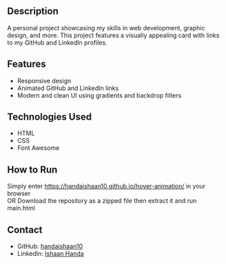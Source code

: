 ## Description
A personal project showcasing my skills in web development, graphic design, and more. This project features a visually appealing card with links to my GitHub and LinkedIn profiles.

## Features
- Responsive design
- Animated GitHub and LinkedIn links
- Modern and clean UI using gradients and backdrop filters

## Technologies Used
- HTML
- CSS
- Font Awesome

## How to Run
Simply enter https://handaishaan10.github.io/hover-animation/ in your browser                                                                                                                                                                           
                                  OR
                                                                                                                                                                                                                                         Download the repository as a zipped file then extract it and run main.html 

## Contact
- GitHub: [handaishaan10](https://github.com/handaishaan10)
- LinkedIn: [Ishaan Handa](https://www.linkedin.com/in/ishaan-handa-a18164363/)

